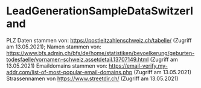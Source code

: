# LeadGenerationSampleDataSwitzerland

PLZ Daten stammen von: https://postleitzahlenschweiz.ch/tabelle/ (Zugriff am 13.05.2021); 
Namen stammen von: https://www.bfs.admin.ch/bfs/de/home/statistiken/bevoelkerung/geburten-todesfaelle/vornamen-schweiz.assetdetail.13707149.html (Zugriff am 13.05.2021)
Emaildomains stammen von: https://email-verify.my-addr.com/list-of-most-popular-email-domains.php (Zugriff am 13.05.2021)
Strassennamen von https://www.streetdir.ch/ (Zugriff am 13.05.2021)
